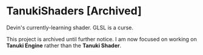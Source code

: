 # TanukiShaders [Archived]
Devin's currently-learning shader. GLSL is a curse.

This project is archived until further notice. I am now focused on working on **Tanuki Engine** rather than the **Tanuki Shader**.
